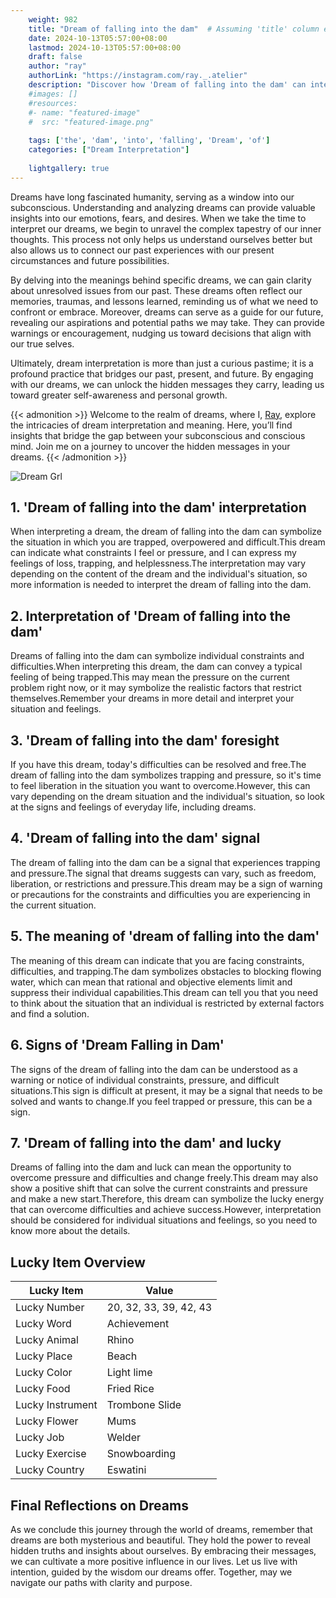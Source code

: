 ```yaml
---
    weight: 982
    title: "Dream of falling into the dam"  # Assuming 'title' column exists
    date: 2024-10-13T05:57:00+08:00
    lastmod: 2024-10-13T05:57:00+08:00
    draft: false
    author: "ray"
    authorLink: "https://instagram.com/ray._.atelier"
    description: "Discover how 'Dream of falling into the dam' can interpret your future and uncover its significant meanings in your life."
    #images: []
    #resources:
    #- name: "featured-image"
    #  src: "featured-image.png"
    
    tags: ['the', 'dam', 'into', 'falling', 'Dream', 'of']
    categories: ["Dream Interpretation"]
    
    lightgallery: true
---
```

    
Dreams have long fascinated humanity, serving as a window into our subconscious. Understanding and analyzing dreams can provide valuable insights into our emotions, fears, and desires. When we take the time to interpret our dreams, we begin to unravel the complex tapestry of our inner thoughts. This process not only helps us understand ourselves better but also allows us to connect our past experiences with our present circumstances and future possibilities.

By delving into the meanings behind specific dreams, we can gain clarity about unresolved issues from our past. These dreams often reflect our memories, traumas, and lessons learned, reminding us of what we need to confront or embrace. Moreover, dreams can serve as a guide for our future, revealing our aspirations and potential paths we may take. They can provide warnings or encouragement, nudging us toward decisions that align with our true selves.

Ultimately, dream interpretation is more than just a curious pastime; it is a profound practice that bridges our past, present, and future. By engaging with our dreams, we can unlock the hidden messages they carry, leading us toward greater self-awareness and personal growth.

{{< admonition >}}
Welcome to the realm of dreams, where I, [Ray](https://instagram.com/ray._.atelier), explore the intricacies of dream interpretation and meaning. Here, you’ll find insights that bridge the gap between your subconscious and conscious mind. Join me on a journey to uncover the hidden messages in your dreams.
{{< /admonition >}}

![Dream Grl](https://cdn.pixabay.com/photo/2017/11/02/03/35/gothic-2910057_1280.jpg "Dream Grl")

## 1. 'Dream of falling into the dam' interpretation
When interpreting a dream, the dream of falling into the dam can symbolize the situation in which you are trapped, overpowered and difficult.This dream can indicate what constraints I feel or pressure, and I can express my feelings of loss, trapping, and helplessness.The interpretation may vary depending on the content of the dream and the individual's situation, so more information is needed to interpret the dream of falling into the dam.

## 2. Interpretation of 'Dream of falling into the dam'
Dreams of falling into the dam can symbolize individual constraints and difficulties.When interpreting this dream, the dam can convey a typical feeling of being trapped.This may mean the pressure on the current problem right now, or it may symbolize the realistic factors that restrict themselves.Remember your dreams in more detail and interpret your situation and feelings.

## 3. 'Dream of falling into the dam' foresight
If you have this dream, today's difficulties can be resolved and free.The dream of falling into the dam symbolizes trapping and pressure, so it's time to feel liberation in the situation you want to overcome.However, this can vary depending on the dream situation and the individual's situation, so look at the signs and feelings of everyday life, including dreams.

## 4. 'Dream of falling into the dam' signal
The dream of falling into the dam can be a signal that experiences trapping and pressure.The signal that dreams suggests can vary, such as freedom, liberation, or restrictions and pressure.This dream may be a sign of warning or precautions for the constraints and difficulties you are experiencing in the current situation.

## 5. The meaning of 'dream of falling into the dam'
The meaning of this dream can indicate that you are facing constraints, difficulties, and trapping.The dam symbolizes obstacles to blocking flowing water, which can mean that rational and objective elements limit and suppress their individual capabilities.This dream can tell you that you need to think about the situation that an individual is restricted by external factors and find a solution.

## 6. Signs of 'Dream Falling in Dam'
The signs of the dream of falling into the dam can be understood as a warning or notice of individual constraints, pressure, and difficult situations.This sign is difficult at present, it may be a signal that needs to be solved and wants to change.If you feel trapped or pressure, this can be a sign.

## 7. 'Dream of falling into the dam' and lucky
Dreams of falling into the dam and luck can mean the opportunity to overcome pressure and difficulties and change freely.This dream may also show a positive shift that can solve the current constraints and pressure and make a new start.Therefore, this dream can symbolize the lucky energy that can overcome difficulties and achieve success.However, interpretation should be considered for individual situations and feelings, so you need to know more about the details.

## Lucky Item Overview
| Lucky Item          | Value              |
|---------------|--------------------|
| Lucky Number        | 20, 32, 33, 39, 42, 43  |
| Lucky Word          | Achievement |
| Lucky Animal        | Rhino |
| Lucky Place         | Beach     |
| Lucky Color         | Light lime     |
| Lucky Food          | Fried Rice      |
| Lucky Instrument    | Trombone Slide |
| Lucky Flower        | Mums    |
| Lucky Job           | Welder       |
| Lucky Exercise      | Snowboarding  |
| Lucky Country       | Eswatini    |


##  Final Reflections on Dreams

As we conclude this journey through the world of dreams, remember that dreams are both mysterious and beautiful. They hold the power to reveal hidden truths and insights about ourselves. By embracing their messages, we can cultivate a more positive influence in our lives. Let us live with intention, guided by the wisdom our dreams offer. Together, may we navigate our paths with clarity and purpose.
